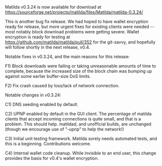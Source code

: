 Matilda v0.3.24 is now available for download at
https://sourceforge.net/projects/matilda/files/Matilda/matilda-0.3.24/

This is another bug fix release.  We had hoped to have wallet encryption ready for release, but more urgent fixes for existing clients were needed -- most notably block download problems were getting severe.  Wallet encryption is ready for testing at https://github.com/matilda/matilda/pull/352 for the git-savvy, and hopefully will follow shortly in the next release, v0.4.

Notable fixes in v0.3.24, and the main reasons for this release:

F1) Block downloads were failing or taking unreasonable amounts of time to complete, because the increased size of the block chain was bumping up against some earlier buffer-size DoS limits.

F2) Fix crash caused by loss/lack of network connection.

Notable changes in v0.3.24:

C1) DNS seeding enabled by default.

C2) UPNP enabled by default in the GUI client.  The percentage of matilda clients that accept incoming connections is quite small, and that is a problem.  This should help.  matildad, and unofficial builds, are unchanged (though we encourage use of "-upnp" to help the network!)

C3) Initial unit testing framework.  Matilda sorely needs automated tests, and this is a beginning.  Contributions welcome.

C4) Internal wallet code cleanup.  While invisible to an end user, this change provides the basis for v0.4's wallet encryption.
